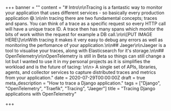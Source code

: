 +++
banner = ""
content = "# Intro\n\nTracing is a fantastic way to monitor your application that uses different services - so basically every production application 😄.\n\nIn tracing there are two fundamental concepts; traces and spans. You can think of a trace as a specific request so every HTTP call will have a unique trace ID. A trace then has many spans which monitor the bits of work within the request for example a DB call.\n\n\\[PUT IMAGE HERE\\]\n\nWith tracing it makes it very easy to debug any errors as well as monitoring the perfomance of your application.\n\n## Jaeger\n\nJaeger is a tool to visualise your traces, along with Elasticsearch for it's storage.\n\n## OpenTelemetry\n\nOpenTelemetry is still in Beta so things can still change a lot but I wanted to use it in my personal projects as it is simplifies the workload and is the future of tacing: \n\n> A single set of APIs, libraries, agents, and collector services to capture distributed traces and metrics from your application."
date = 2020-07-29T00:00:00Z
draft = true
meta_description = "How to trace a Django application."
tags = ["Django", "OpenTelemetry", "Traefik", "Tracing", "Jaeger"]
title = "Tracing Django applications with OpenTelemetry"

+++
